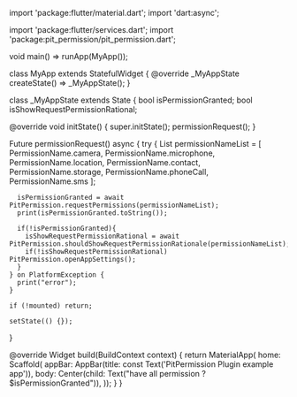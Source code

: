 import 'package:flutter/material.dart';
import 'dart:async';

import 'package:flutter/services.dart';
import 'package:pit_permission/pit_permission.dart';

void main() => runApp(MyApp());

class MyApp extends StatefulWidget {
  @override
  _MyAppState createState() => _MyAppState();
}

class _MyAppState extends State<MyApp> {
  bool isPermissionGranted;
  bool isShowRequestPermissionRational;

  @override
  void initState() {
    super.initState();
    permissionRequest();
  }

  Future<void> permissionRequest() async {
    try {
      List<PermissionName> permissionNameList = [
        PermissionName.camera,
        PermissionName.microphone,
        PermissionName.location,
        PermissionName.contact,
        PermissionName.storage,
        PermissionName.phoneCall,
        PermissionName.sms
      ];

      isPermissionGranted = await PitPermission.requestPermissions(permissionNameList);
      print(isPermissionGranted.toString());

      if(!isPermissionGranted){
        isShowRequestPermissionRational = await PitPermission.shouldShowRequestPermissionRationale(permissionNameList);
        if(!isShowRequestPermissionRational) PitPermission.openAppSettings();
      }
    } on PlatformException {
      print("error");
    }

    if (!mounted) return;

    setState(() {});
  }

  @override
  Widget build(BuildContext context) {
    return MaterialApp(
        home: Scaffold(
      appBar: AppBar(title: const Text('PitPermission Plugin example app')),
      body: Center(child: Text("have all permission ? $isPermissionGranted")),
    ));
  }
}

